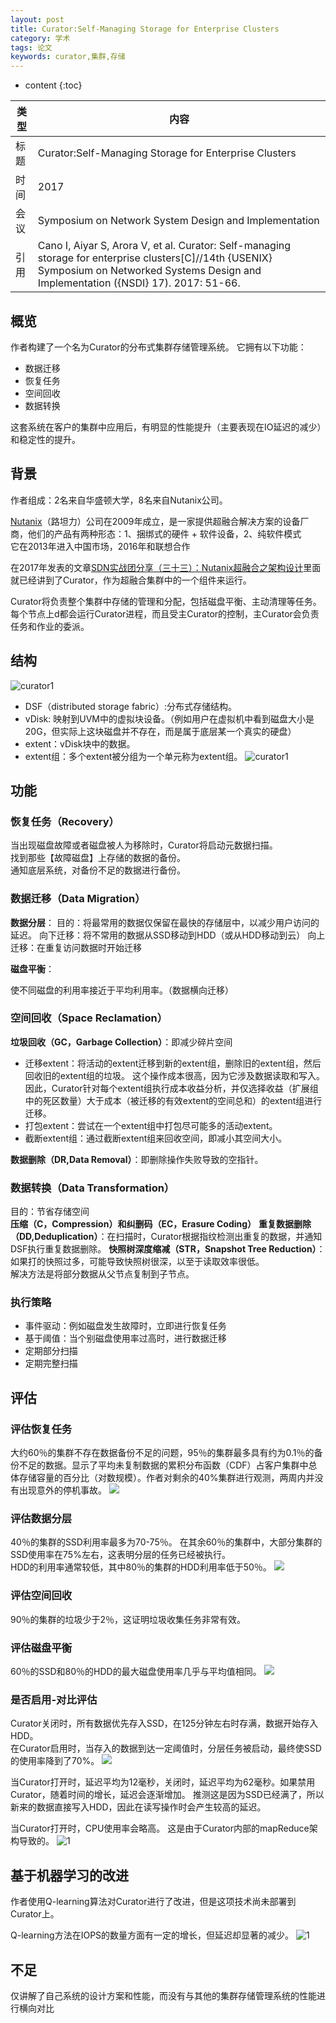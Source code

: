 ```yaml
---
layout: post
title: Curator:Self-Managing Storage for Enterprise Clusters
category: 学术
tags: 论文
keywords: curator,集群,存储
---
```


* content
{:toc}


类型   |内容  
-- |--  
标题 |Curator:Self-Managing Storage for Enterprise Clusters
时间 |2017
会议 |Symposium on Network System Design and Implementation
引用 |Cano I, Aiyar S, Arora V, et al. Curator: Self-managing storage for enterprise clusters[C]//14th {USENIX} Symposium on Networked Systems Design and Implementation ({NSDI} 17). 2017: 51-66.

## 概览

作者构建了一个名为Curator的分布式集群存储管理系统。
它拥有以下功能：
- 数据迁移
- 恢复任务
- 空间回收
- 数据转换

这套系统在客户的集群中应用后，有明显的性能提升（主要表现在IO延迟的减少）和稳定性的提升。


## 背景
作者组成：2名来自华盛顿大学，8名来自Nutanix公司。

[Nutanix](https://www.nutanix.cn/)（路坦力）公司在2009年成立，是一家提供超融合解决方案的设备厂商，他们的产品有两种形态：1、捆绑式的硬件 + 软件设备，2、纯软件模式  
它在2013年进入中国市场，2016年和联想合作
  
在2017年发表的文章[SDN实战团分享（三十三）：Nutanix超融合之架构设计](https://www.sdnlab.com/18555.html)里面就已经讲到了Curator，作为超融合集群中的一个组件来运行。

Curator将负责整个集群中存储的管理和分配，包括磁盘平衡、主动清理等任务。每个节点上d都会运行Curator进程，而且受主Curator的控制，主Curator会负责任务和作业的委派。

## 结构
![curator1](/assets/img/academic/curator1.png)
- DSF（distributed storage fabric）:分布式存储结构。
- vDisk: 映射到UVM中的虚拟块设备。（例如用户在虚拟机中看到磁盘大小是20G，但实际上这块磁盘并不存在，而是属于底层某一个真实的硬盘）
- extent：vDisk块中的数据。
- extent组：多个extent被分组为一个单元称为extent组。
![curator1](/assets/img/academic/curator2.png)
## 功能

### 恢复任务（Recovery）

当出现磁盘故障或者磁盘被人为移除时，Curator将启动元数据扫描。  
找到那些【故障磁盘】上存储的数据的备份。  
通知底层系统，对备份不足的数据进行备份。  
 
### 数据迁移（Data Migration）

**数据分层**：
目的：将最常用的数据仅保留在最快的存储层中，以减少用户访问的延迟。
向下迁移：将不常用的数据从SSD移动到HDD（或从HDD移动到云） 
向上迁移：在重复访问数据时开始迁移

**磁盘平衡**：

使不同磁盘的利用率接近于平均利用率。（数据横向迁移）

### 空间回收（Space Reclamation）

**垃圾回收（GC，Garbage Collection）**：即减少碎片空间
- 迁移extent：将活动的extent迁移到新的extent组，删除旧的extent组，然后回收旧的extent组的垃圾。 这个操作成本很高，因为它涉及数据读取和写入。 因此，Curator针对每个extent组执行成本收益分析，并仅选择收益（扩展组中的死区数量）大于成本（被迁移的有效extent的空间总和）的extent组进行迁移。
- 打包extent：尝试在一个extent组中打包尽可能多的活动extent。
- 截断extent组：通过截断extent组来回收空间，即减小其空间大小。

**数据删除（DR,Data Removal）**：即删除操作失败导致的空指针。

### 数据转换（Data Transformation）

目的：节省存储空间  
**压缩（C，Compression）和纠删码（EC，Erasure Coding）**
**重复数据删除（DD,Deduplication）**：在扫描时，Curator根据指纹检测出重复的数据，并通知DSF执行重复数据删除。
**快照树深度缩减（STR，Snapshot Tree Reduction）**：
如果打的快照过多，可能导致快照树很深，以至于读取效率很低。  
解决方法是将部分数据从父节点复制到子节点。  

### 执行策略

- 事件驱动：例如磁盘发生故障时，立即进行恢复任务
- 基于阈值：当个别磁盘使用率过高时，进行数据迁移
- 定期部分扫描
- 定期完整扫描


## 评估

### 评估恢复任务
大约60％的集群不存在数据备份不足的问题，95％的集群最多具有约为0.1％的备份不足的数据。显示了平均未复制数据的累积分布函数（CDF）占客户集群中总体存储容量的百分比（对数规模）。作者对剩余的40%集群进行观测，两周内并没有出现意外的停机事故。
![](/assets/img/academic/curator3.png)


### 评估数据分层
40％的集群的SSD利用率最多为70-75％。 在其余60％的集群中，大部分集群的SSD使用率在75%左右，这表明分层的任务已经被执行。  
HDD的利用率通常较低，其中80％的集群的HDD利用率低于50％。
![](/assets/img/academic/curatorf4.png)


### 评估空间回收
90％的集群的垃圾少于2％，这证明垃圾收集任务非常有效。
### 评估磁盘平衡
60％的SSD和80％的HDD的最大磁盘使用率几乎与平均值相同。
![](/assets/img/academic/curator5.png)

### 是否启用-对比评估



Curator关闭时，所有数据优先存入SSD，在125分钟左右时存满，数据开始存入HDD。  
在Curator启用时，当存入的数据到达一定阈值时，分层任务被启动，最终使SSD的使用率降到了70%。
![](/assets/img/academic/curator6.png)

当Curator打开时，延迟平均为12毫秒，关闭时，延迟平均为62毫秒。如果禁用Curator，随着时间的增长，延迟会逐渐增加。 推测这是因为SSD已经满了，所以新来的数据直接写入HDD，因此在读写操作时会产生较高的延迟。

当Curator打开时，CPU使用率会略高。 这是由于Curator内部的mapReduce架构导致的。
![1](/assets/img/academic/curator9.png)

## 基于机器学习的改进

作者使用Q-learning算法对Curator进行了改进，但是这项技术尚未部署到Curator上。

Q-learning方法在IOPS的数量方面有一定的增长，但延迟却显著的减少。
![1](/assets/img/academic/curator7.png)

## 不足

仅讲解了自己系统的设计方案和性能，而没有与其他的集群存储管理系统的性能进行横向对比






